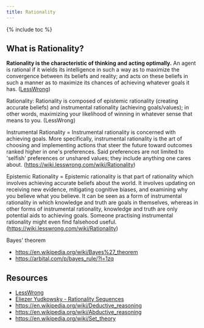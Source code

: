 ```yaml
---
title: Rationality
---
```


{% include toc %}

## What is Rationality?
**Rationality is the characteristic of thinking and acting optimally.** An agent is rational if it wields its intelligence in such a way as to maximize the convergence between its beliefs and reality; and acts on these beliefs in such a manner as to maximize its chances of achieving whatever goals it has. ([LessWrong](https://wiki.lesswrong.com/wiki/Rationality))


Rationality: Rationality is composed of epistemic rationality (creating accurate beliefs) and instrumental rationality (achieving goals/values); in other words, maximizing your likelihood of winning in whatever sense that means to you. (LessWrong)

Instrumental Rationality = Instrumental rationality is concerned with achieving goals. More specifically, instrumental rationality is the art of choosing and implementing actions that steer the future toward outcomes ranked higher in one's preferences. Said preferences are not limited to 'selfish' preferences or unshared values; they include anything one cares about. (https://wiki.lesswrong.com/wiki/Rationality)

Epistemic Rationality = Epistemic rationality is that part of rationality which involves achieving accurate beliefs about the world. It involves updating on receiving new evidence, mitigating cognitive biases, and examining why you believe what you believe. It can be seen as a form of instrumental rationality in which knowledge and truth are goals in themselves, whereas in other forms of instrumental rationality, knowledge and truth are only potential aids to achieving goals. Someone practising instrumental rationality might even find falsehood useful. (https://wiki.lesswrong.com/wiki/Rationality)

Bayes' theorem
- https://en.wikipedia.org/wiki/Bayes%27_theorem
- https://arbital.com/p/bayes_rule/?l=1zq

## Resources
- [LessWrong](http://lesswrong.com/)
- [Eliezer Yudkowsky - Rationality Sequences](../books/eliezer-yudkowski--rationality-sequences/)
- https://en.wikipedia.org/wiki/Deductive_reasoning
- https://en.wikipedia.org/wiki/Abductive_reasoning
- https://en.wikipedia.org/wiki/Set_theory
